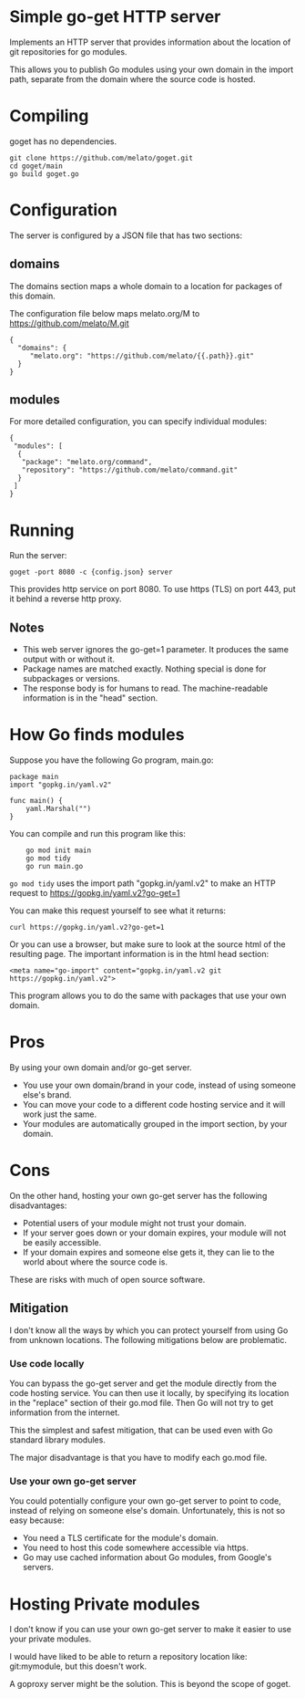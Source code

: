 # Simple go-get HTTP server

Implements an HTTP server that provides information about the location of
git repositories for go modules.

This allows you to publish Go modules using your own domain in the import path,
separate from the domain where the source code is hosted.

# Compiling
goget has no dependencies.
```
git clone https://github.com/melato/goget.git
cd goget/main
go build goget.go
```


# Configuration
The server is configured by a JSON file that has two sections:

## domains
The domains section maps a whole domain to a location for packages of this domain.

The configuration file below maps melato.org/M to https://github.com/melato/M.git
```
{
  "domains": {
     "melato.org": "https://github.com/melato/{{.path}}.git"
  }
}
```

## modules
For more detailed configuration, you can specify individual modules:

```
{
 "modules": [
  {
   "package": "melato.org/command",
   "repository": "https://github.com/melato/command.git"
  }
 ]
}
```

# Running

Run the server:
```
goget -port 8080 -c {config.json} server
```

This provides http service on port 8080.
To use https (TLS) on port 443, put it behind a reverse http proxy.

## Notes
- This web server ignores the go-get=1 parameter.  It produces the same output with or without it.
- Package names are matched exactly.  Nothing special is done for subpackages or versions.
- The response body is for humans to read.  The machine-readable information is in the "head" section.


# How Go finds modules
	
Suppose you have the following Go program, main.go:
```
package main
import "gopkg.in/yaml.v2"

func main() {
	yaml.Marshal("")
}
```

You can compile and run this program like this:
```
	go mod init main
	go mod tidy
	go run main.go
```

`go mod tidy` uses the import path "gopkg.in/yaml.v2" to make an HTTP request to https://gopkg.in/yaml.v2?go-get=1

You can make this request yourself to see what it returns:
```
curl https://gopkg.in/yaml.v2?go-get=1
```

Or you can use a browser, but make sure to look at the source html of the resulting page.
The important information is in the html head section:

```
<meta name="go-import" content="gopkg.in/yaml.v2 git https://gopkg.in/yaml.v2">
```

This program allows you to do the same with packages that use your own domain.
	
# Pros 
By using your own domain and/or go-get server.

- You use your own domain/brand in your code, instead of using someone else's brand.
- You can move your code to a different code hosting service and it will work just the same.
- Your modules are automatically grouped in the import section, by your domain.


# Cons
On the other hand, hosting your own go-get server has the following disadvantages:

- Potential users of your module might not trust your domain.
- If your server goes down or your domain expires, your module will not be easily accessible.
- If your domain expires and someone else gets it, they can lie to the world about where the source code is.

These are risks with much of open source software.

## Mitigation
I don't know all the ways by which you can protect yourself from using Go from unknown locations.  The following mitigations below are problematic.

### Use code locally
You can bypass the go-get server and get the module directly from the code hosting service. 
You can then use it locally, by specifying its location in the "replace" section of their go.mod file.
Then Go will not try to get information from the internet.

This the simplest and safest mitigation, that can be used even with Go standard library modules. 

The major disadvantage is that you have to modify each go.mod file.

### Use your own go-get server
You could potentially configure your own go-get server to point to code, instead of relying on someone else's domain.  Unfortunately, this is not so easy because:
- You need a TLS certificate for the module's domain.
- You need to host this code somewhere accessible via https.
- Go may use cached information about Go modules, from Google's servers.

# Hosting Private modules
I don't know if you can use your own go-get server to make it easier to use your private modules.

I would have liked to be able to return a repository location like: git:mymodule, but this doesn't work.

A goproxy server might be the solution.  This is beyond the scope of goget.